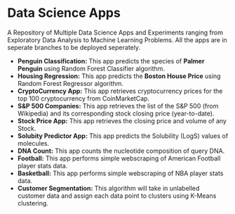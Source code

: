 # Data Science Apps

A Repository of Multiple Data Science Apps and Experiments ranging from Exploratory Data Analysis to Machine Learning Problems. All the apps are in seperate branches to be deployed seperately.

* **Penguin Classification:** This app predicts the species of **Palmer Penguin** using Random Forest Classifier algorithm.
* **Housing Regression:** This app predicts the **Boston House Price** using Random Forest Regressor algorithm.
* **CryptoCurrency App:** This app retrieves cryptocurrency prices for the top 100 cryptocurrency from CoinMarketCap.
* **S&P 500 Companies:** This app retrieves the list of the S&P 500 (from Wikipedia) and its corresponding stock closing price (year-to-date).
* **Stock Price App:** This app retrieves the closing price and volume of any Stock.
* **Solubity Predictor App:** This app predicts the Solubility (LogS) values of molecules.
* **DNA Count:** This app counts the nucleotide composition of query DNA.
* **Football:** This app performs simple webscraping of American Football player stats data.
* **Basketball:** This app performs simple webscraping of NBA player stats data.
* **Customer Segmentation:** This algorithm will take in unlabelled customer data and assign each data point to clusters using K-Means clustering.
